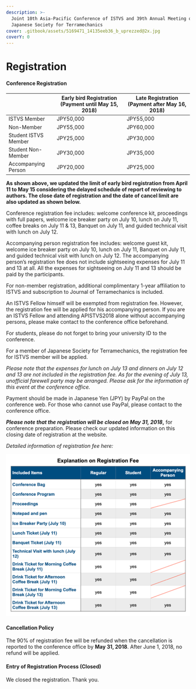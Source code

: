 ```yaml
---
description: >-
  Joint 10th Asia-Pacific Conference of ISTVS and 39th Annual Meeting of
  Japanese Society for Terramechanics
cover: .gitbook/assets/5169471_14135eeb36_b_uprezzed@2x.jpg
coverY: 0
---
```


# Registration

#### **Conference Registration**

|                      | **Early bird Registration (Payment until May 15, 2018)** | **Late Registration (Payment after May 16, 2018)** |
| -------------------- | -------------------------------------------------------- | -------------------------------------------------- |
| ISTVS Member         | JPY50,000                                                | JPY55,000                                          |
| Non-Member           | JPY55,000                                                | JPY60,000                                          |
| Student ISTVS Member | JPY25,000                                                | JPY30,000                                          |
| Student Non-Member   | JPY30,000                                                | JPY35,000                                          |
| Accompanying Person  | JPY20,000                                                | JPY25,000                                          |

**As shown above, we updated the limit of early bird registration from April 11 to May 15 considering the delayed schedule of report of reviewing to authors. The close date of registration and the date of cancel limit are also updated as shown below.**&#x20;

Conference registration fee includes: welcome conference kit, proceedings with full papers, welcome ice breaker party on July 10, lunch on July 11, coffee breaks on July 11 & 13, Banquet on July 11, and guided technical visit with lunch on July 12.

Accompanying person registration fee includes: welcome guest kit, welcome ice breaker party on July 10, lunch on July 11, Banquet on July 11, and guided technical visit with lunch on July 12. The accompanying person’s registration fee does not include sightseeing expenses for July 11 and 13 at all.  All the expenses for sightseeing on July 11 and 13 should be paid by the participants.

For non-member registration, additional complimentary 1-year affiliation to ISTVS and subscription to Journal of Terramechanics is included.

An ISTVS Fellow himself will be exempted from registration fee. However, the registration fee will be applied for his accompanying person. If you are an ISTVS Fellow and attending APISTVS2018 alone without accompanying persons, please make contact to the conference office beforehand.

For students, please do not forget to bring your university ID to the conference.

For a member of Japanese Society for Terramechanics, the registration fee for ISTVS member will be applied.

_Please note that the expenses for lunch on July 13 and dinners on July 12 and 13 are not included in the registration fee.  As for the evening of July 13, unofficial farewell party may be arranged.  Please ask for the information of this event at the conference office._

Payment should be made in Japanese Yen (JPY) by PayPal on the conference web. For those who cannot use PayPal, please contact to the conference office.

_**Please note that the registration will be closed on May 31, 2018**_**,** for conference preparation.  Please check our updated information on this closing date of registration at the website.

_Detailed information of registration fee here:_

![](<.gitbook/assets/image (7).png>)

#### Cancellation Policy

The 90% of registration fee will be refunded when the cancellation is reported to the conference office by **May 31, 2018**.  After June 1, 2018, no refund will be applied.

#### Entry of Registration Process (Closed)

We closed the registration.  Thank you.
